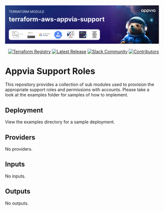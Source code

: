 <!-- markdownlint-disable -->
<a href="https://www.appvia.io/"><img src="https://github.com/appvia/terraform-aws-appvia-support/blob/main/appvia_banner.jpg?raw=true" alt="Appvia Banner"/></a><br/><p align="right"> <a href="https://registry.terraform.io/modules/appvia/appvia-support/aws/latest"><img src="https://img.shields.io/static/v1?label=APPVIA&message=Terraform%20Registry&color=191970&style=for-the-badge" alt="Terraform Registry"/></a></a> <a href="https://github.com/appvia/terraform-aws-appvia-support/releases/latest"><img src="https://img.shields.io/github/release/appvia/terraform-aws-appvia-support.svg?style=for-the-badge&color=006400" alt="Latest Release"/></a> <a href="https://appvia-community.slack.com/join/shared_invite/zt-1s7i7xy85-T155drryqU56emm09ojMVA#/shared-invite/email"><img src="https://img.shields.io/badge/Slack-Join%20Community-purple?style=for-the-badge&logo=slack" alt="Slack Community"/></a> <a href="https://github.com/appvia/terraform-aws-appvia-support/graphs/contributors"><img src="https://img.shields.io/github/contributors/appvia/terraform-aws-appvia-support.svg?style=for-the-badge&color=FF8C00" alt="Contributors"/></a>

<!-- markdownlint-restore -->
<!--
  ***** CAUTION: DO NOT EDIT ABOVE THIS LINE ******
-->

# Appvia Support Roles

This repository provides a collection of sub modules used to provision the appropriate support roles and permissions with accounts. Please take a look at the examples folder for samples of how to implement.

## Deployment

View the examples directory for a sample deployment.

<!-- BEGIN_TF_DOCS -->
## Providers

No providers.

## Inputs

No inputs.

## Outputs

No outputs.
<!-- END_TF_DOCS -->
